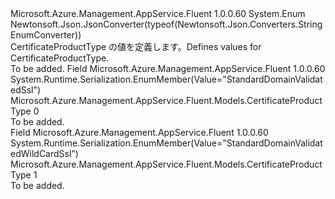 <Type Name="CertificateProductType" FullName="Microsoft.Azure.Management.AppService.Fluent.Models.CertificateProductType">
  <TypeSignature Language="C#" Value="public enum CertificateProductType" />
  <TypeSignature Language="ILAsm" Value=".class public auto ansi sealed CertificateProductType extends System.Enum" />
  <TypeSignature Language="DocId" Value="T:Microsoft.Azure.Management.AppService.Fluent.Models.CertificateProductType" />
  <TypeSignature Language="VB.NET" Value="Public Enum CertificateProductType" />
  <TypeSignature Language="F#" Value="type CertificateProductType = " />
  <AssemblyInfo>
    <AssemblyName>Microsoft.Azure.Management.AppService.Fluent</AssemblyName>
    <AssemblyVersion>1.0.0.60</AssemblyVersion>
  </AssemblyInfo>
  <Base>
    <BaseTypeName>System.Enum</BaseTypeName>
  </Base>
  <Attributes>
    <Attribute>
      <AttributeName>Newtonsoft.Json.JsonConverter(typeof(Newtonsoft.Json.Converters.StringEnumConverter))</AttributeName>
    </Attribute>
  </Attributes>
  <Docs>
    <summary>
            <span data-ttu-id="2852f-101">CertificateProductType の値を定義します。</span><span class="sxs-lookup"><span data-stu-id="2852f-101">Defines values for CertificateProductType.</span></span>
            </summary>
    <remarks>To be added.</remarks>
  </Docs>
  <Members>
    <Member MemberName="StandardDomainValidatedSsl">
      <MemberSignature Language="C#" Value="StandardDomainValidatedSsl" />
      <MemberSignature Language="ILAsm" Value=".field public static literal valuetype Microsoft.Azure.Management.AppService.Fluent.Models.CertificateProductType StandardDomainValidatedSsl = int32(0)" />
      <MemberSignature Language="DocId" Value="F:Microsoft.Azure.Management.AppService.Fluent.Models.CertificateProductType.StandardDomainValidatedSsl" />
      <MemberSignature Language="VB.NET" Value="StandardDomainValidatedSsl" />
      <MemberSignature Language="F#" Value="StandardDomainValidatedSsl = 0" Usage="Microsoft.Azure.Management.AppService.Fluent.Models.CertificateProductType.StandardDomainValidatedSsl" />
      <MemberType>Field</MemberType>
      <AssemblyInfo>
        <AssemblyName>Microsoft.Azure.Management.AppService.Fluent</AssemblyName>
        <AssemblyVersion>1.0.0.60</AssemblyVersion>
      </AssemblyInfo>
      <Attributes>
        <Attribute>
          <AttributeName>System.Runtime.Serialization.EnumMember(Value="StandardDomainValidatedSsl")</AttributeName>
        </Attribute>
      </Attributes>
      <ReturnValue>
        <ReturnType>Microsoft.Azure.Management.AppService.Fluent.Models.CertificateProductType</ReturnType>
      </ReturnValue>
      <MemberValue>0</MemberValue>
      <Docs>
        <summary>To be added.</summary>
      </Docs>
    </Member>
    <Member MemberName="StandardDomainValidatedWildCardSsl">
      <MemberSignature Language="C#" Value="StandardDomainValidatedWildCardSsl" />
      <MemberSignature Language="ILAsm" Value=".field public static literal valuetype Microsoft.Azure.Management.AppService.Fluent.Models.CertificateProductType StandardDomainValidatedWildCardSsl = int32(1)" />
      <MemberSignature Language="DocId" Value="F:Microsoft.Azure.Management.AppService.Fluent.Models.CertificateProductType.StandardDomainValidatedWildCardSsl" />
      <MemberSignature Language="VB.NET" Value="StandardDomainValidatedWildCardSsl" />
      <MemberSignature Language="F#" Value="StandardDomainValidatedWildCardSsl = 1" Usage="Microsoft.Azure.Management.AppService.Fluent.Models.CertificateProductType.StandardDomainValidatedWildCardSsl" />
      <MemberType>Field</MemberType>
      <AssemblyInfo>
        <AssemblyName>Microsoft.Azure.Management.AppService.Fluent</AssemblyName>
        <AssemblyVersion>1.0.0.60</AssemblyVersion>
      </AssemblyInfo>
      <Attributes>
        <Attribute>
          <AttributeName>System.Runtime.Serialization.EnumMember(Value="StandardDomainValidatedWildCardSsl")</AttributeName>
        </Attribute>
      </Attributes>
      <ReturnValue>
        <ReturnType>Microsoft.Azure.Management.AppService.Fluent.Models.CertificateProductType</ReturnType>
      </ReturnValue>
      <MemberValue>1</MemberValue>
      <Docs>
        <summary>To be added.</summary>
      </Docs>
    </Member>
  </Members>
</Type>